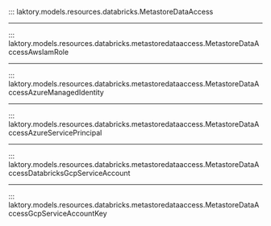 ::: laktory.models.resources.databricks.MetastoreDataAccess

---

::: laktory.models.resources.databricks.metastoredataaccess.MetastoreDataAccessAwsIamRole

---

::: laktory.models.resources.databricks.metastoredataaccess.MetastoreDataAccessAzureManagedIdentity

---

::: laktory.models.resources.databricks.metastoredataaccess.MetastoreDataAccessAzureServicePrincipal

---

::: laktory.models.resources.databricks.metastoredataaccess.MetastoreDataAccessDatabricksGcpServiceAccount

---

::: laktory.models.resources.databricks.metastoredataaccess.MetastoreDataAccessGcpServiceAccountKey
